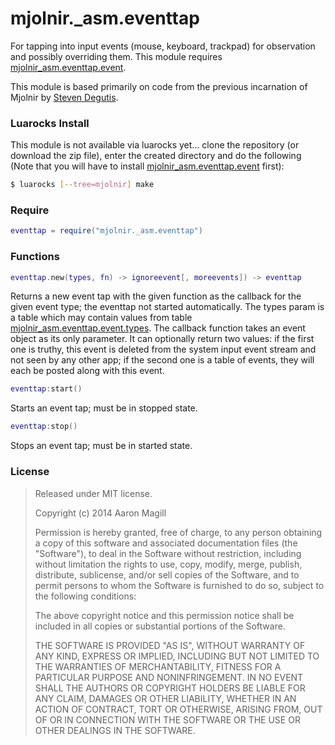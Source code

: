 mjolnir._asm.eventtap
=====================

For tapping into input events (mouse, keyboard, trackpad) for observation and possibly overriding them. This module requires [mjolnir_asm.eventtap.event](https://github.com/asmagill/mjolnir_asm.eventtap.event).

This module is based primarily on code from the previous incarnation of Mjolnir by [Steven Degutis](https://github.com/sdegutis/).

### Luarocks Install
This module is not available via luarocks yet... clone the repository (or download the zip file), enter the created directory and do the following (Note that you will have to install [mjolnir_asm.eventtap.event](https://github.com/asmagill/mjolnir_asm.eventtap.event) first):

~~~bash
$ luarocks [--tree=mjolnir] make
~~~

### Require

~~~lua
eventtap = require("mjolnir._asm.eventtap")
~~~

### Functions

~~~lua
eventtap.new(types, fn) -> ignoreevent[, moreevents]) -> eventtap
~~~
Returns a new event tap with the given function as the callback for the given event type; the eventtap not started automatically. The types param is a table which may contain values from table [mjolnir_asm.eventtap.event.types](https://github.com/asmagill/mjolnir_asm.eventtap.event). The callback function takes an event object as its only parameter. It can optionally return two values: if the first one is truthy, this event is deleted from the system input event stream and not seen by any other app; if the second one is a table of events, they will each be posted along with this event.

~~~lua
eventtap:start()
~~~
Starts an event tap; must be in stopped state.

~~~lua
eventtap:stop()
~~~
Stops an event tap; must be in started state.

### License

> Released under MIT license.
>
> Copyright (c) 2014 Aaron Magill
>
> Permission is hereby granted, free of charge, to any person obtaining a copy
> of this software and associated documentation files (the "Software"), to deal
> in the Software without restriction, including without limitation the rights
> to use, copy, modify, merge, publish, distribute, sublicense, and/or sell
> copies of the Software, and to permit persons to whom the Software is
> furnished to do so, subject to the following conditions:
>
> The above copyright notice and this permission notice shall be included in
> all copies or substantial portions of the Software.
>
> THE SOFTWARE IS PROVIDED "AS IS", WITHOUT WARRANTY OF ANY KIND, EXPRESS OR
> IMPLIED, INCLUDING BUT NOT LIMITED TO THE WARRANTIES OF MERCHANTABILITY,
> FITNESS FOR A PARTICULAR PURPOSE AND NONINFRINGEMENT. IN NO EVENT SHALL THE
> AUTHORS OR COPYRIGHT HOLDERS BE LIABLE FOR ANY CLAIM, DAMAGES OR OTHER
> LIABILITY, WHETHER IN AN ACTION OF CONTRACT, TORT OR OTHERWISE, ARISING FROM,
> OUT OF OR IN CONNECTION WITH THE SOFTWARE OR THE USE OR OTHER DEALINGS IN
> THE SOFTWARE.
